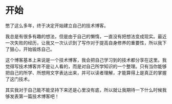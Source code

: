 # 开始

憋了这么多年，终于决定开始建立自己的技术博客。

我总是有很多有趣的想法，但是由于自己的懒惰，一直没有把想法变成现实。最近一次失败的经历，让我又一次认识到了写作对于提高自身修养的重要性，所以我下了狠心，开始锻炼自己。

这个博客基本上来说是一个技术博客，我会把自己学习到的技术都分享在这里。我觉得写技术博客并不是让人看的，而是对自己所学知识的一个整理。只有当你能够把自己的所学、所想用文字表达出来，并可以读者理解，才能算得上是真正的掌握了这门技术。

其实我对于自己能不能坚持下来还是心里没有底，所以就让我期待一下什么时候我够发表第一篇技术博客吧！
